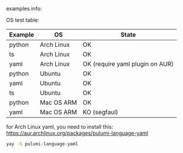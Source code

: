 examples info:

OS test table:

|Example | OS| State |
|--------|---|-------|
|python|Arch Linux|OK|
|ts |Arch Linux|OK|
|yaml|Arch Linux|OK (require yaml plugin on AUR)| 
|python|Ubuntu|OK|
|yaml|Ubuntu|OK|
|ts | Ubuntu|OK|
|python|Mac OS ARM|OK| 
|yaml|Mac OS ARM|KO (segfaul)|


for Arch Linux yaml, you need to install this: https://aur.archlinux.org/packages/pulumi-language-yaml
```sh
yay -S pulumi-language-yaml
```
